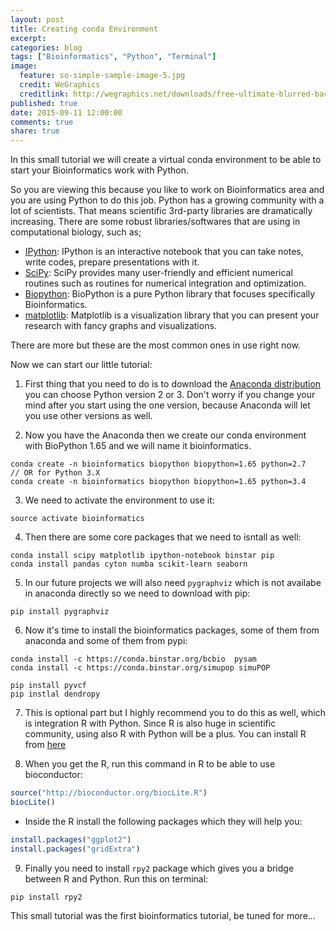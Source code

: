 ```yaml
---
layout: post
title: Creating conda Environment
excerpt:
categories: blog
tags: ["Bioinformatics", "Python", "Terminal"]
image:
  feature: so-simple-sample-image-5.jpg
  credit: WeGraphics
  creditlink: http://wegraphics.net/downloads/free-ultimate-blurred-background-pack/
published: true
date: 2015-09-11 12:00:00
comments: true
share: true
---
```


In this small tutorial we will create a virtual conda environment to be able to start your Bioinformatics work with Python.

So you are viewing this because you like to work on Bioinformatics area and you are using Python to do this job. Python has a growing community with a lot of scientists. That means scientific 3rd-party libraries are dramatically increasing. There are some robust libraries/softwares that are using in computational biology, such as;

- [IPython](http://ipython.org/): IPython is an interactive notebook that you can take notes, write codes, prepare presentations with it.
- [SciPy](http://scipy.org/): SciPy provides many user-friendly and efficient numerical routines such as routines for numerical integration and optimization.
- [Biopython](http://biopython.org/wiki/Main_Page): BioPython is a pure Python library that focuses specifically Bioinformatics.
- [matplotlib](http://matplotlib.org/): Matplotlib is a visualization library that you can present your research with fancy graphs and visualizations.

There are more but these are the most common ones in use right now.

Now we can start our little tutorial:

1. First thing that you need to do is to download the [Anaconda distribution](http://continuum.io/downloads) you can choose Python version 2 or 3. Don't worry if you change your mind after you start using the one version, because Anaconda will let you use other versions as well.   

2. Now you have the Anaconda then we create our conda environment with BioPython 1.65 and we will name it bioinformatics.

```
conda create -n bioinformatics biopython biopython=1.65 python=2.7
// OR for Python 3.X
conda create -n bioinformatics biopython biopython=1.65 python=3.4
```

3. We need to activate the environment to use it:

```
source activate bioinformatics
```

4. Then there are some core packages that we need to isntall as well:

```
conda install scipy matplotlib ipython-notebook binstar pip
conda install pandas cyton numba scikit-learn seaborn
```

5. In our future projects we will also need ```pygraphviz``` which is not availabe in anaconda directly so we need to download with pip:

```
pip install pygraphviz
```

6. Now it's time to install the bioinformatics packages, some of them from anaconda and some of them from pypi:

```
conda install -c https://conda.binstar.org/bcbio  pysam
conda install -c https://conda.binstar.org/simupop simuPOP

pip install pyvcf
pip instlal dendropy
```

7. This is optional part but I highly recommend you to do this as well, which is integration R with Python. Since R is also huge in scientific community, using also R with Python will be a plus. You can install R from [here](http://www.r-project.org/)

8. When you get the R, run this command in R to be able to use bioconductor:

```R
source("http://bioconductor.org/biocLite.R")
biocLite()
```

 - Inside the R install the following packages which they will help you:

```R
install.packages("ggplot2")
install.packages("gridExtra")
```

9. Finally you need to install ```rpy2``` package which gives you a bridge between R and Python. Run this on terminal:

```
pip install rpy2
```

This small tutorial was the first bioinformatics tutorial, be tuned for more...
